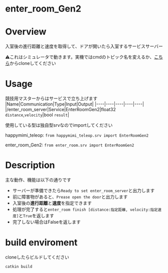 # enter_room_Gen2

# Overview
入室後の進行距離と速度を取得して、ドアが開いたら入室するサービスサーバー

:warning:これはシミュレータで動きます。実機ではcmdのトピック名を変えるか、[こちら](https://github.com/KIT-Happy-Robot/happymimi_apps/blob/develop/happymimi_teleop/src/enter_roomGen2.py)からcloneしてください


# Usage
競技用マスターからはサービスで立ち上げます
|Name|Communication|Type|Input|Output|
|----|----|----|----|----|
|/enter_room_server|Service|EnterRoomGen2|float32 `distance`,`velocity`|bool `result`|

使用している型は独自型srvなのでimportしてください

happymimi_teleop:
`from happymimi_teleop.srv import EnterRoomGen2`

enter_room_Gen2:
`from enter_room.srv import EnterRoomGen2`



# Description
主な動作、機能は以下の通りです
* サーバーが準備できたら`Ready to set enter_room_server`と出力します
* 前に障害物があると、`Prease open the door`と出力します
* 入室後の**進行距離**と**速度**を指定できます
* 処理が完了すると`enter_room finish [distance:指定距離, velocity:指定速度]`と`True`を返します
* 完了しない場合はFalseを返します



# build enviroment
cloneしたらビルドしてください
```
catkin build
```
